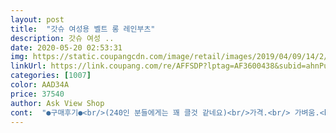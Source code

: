 ```yaml
---
layout: post 
title:  "갓슈 여성용 벨트 롱 레인부츠" 
description: 갓슈 여성 ..
date: 2020-05-20 02:53:31 
img: https://static.coupangcdn.com/image/retail/images/2019/04/09/14/2/27accdbd-45f0-4525-8bef-c635fb03f7b2.jpg 
linkUrl: https://link.coupang.com/re/AFFSDP?lptag=AF3600438&subid=ahnPublicAsk&pageKey=204477620&itemId=601207249&vendorItemId=4611384386&traceid=V0-113-b4beab1cb7dc051d 
categories: [1007] 
color: AAD34A 
price: 37540 
author: Ask View Shop 
cont:  "●구매후기●<br/>(240인 분들에게는 꽤 클것 같네요)<br/>가격.<br/> 가벼움.<br/> 색상 모두 맘에 듭니다!!<br/>고무냄새도 안나고요!!<br/>그래도 일단 생각보다 부담스럽진 않고, 재질도 괜찮구요.<br/><br/>그런데 그래서 그런지 복숭아뼈 부분이 닿여요.<br/><br/>그리고 대부분 레인부츠에 반바지 입던데, 제가 반바지를 잘 안입어서 고민 많이 했거든요.<br/><br/>근데 생각보다 커요! 그래서 편하기도 한데 많이 걸으면 무게때문에 다리가 아프긴 하겠더라구요.<br/><br/>다만 일자핏이나 여름 린넨 헐렁한 바지는 올라가서 애매해져요.<br/> 그래서 접어입어야 할거 같아요.<br/><br/>대신 유치하지 않고 차분하게 예뻐요.<br/><br/>레인부츠 처음 구매해봤어요.<br/><br/>밀크 초콜릿 색상에 핑크빛이 아주 조금 돌아요.<br/><br/>발목 양말 신고 장시간 걸으면 까지지 않을까 걱정스럽긴 하네요.<br/><br/>사이즈는 원래 245mm (250도 신음) 신는데 그냥 샀어요.<br/><br/>사진은 많이 밝게 나왔네요.<br/><br/>솔직히 장마, 태풍때 비난리나면 샌들 신고 다녀도 되긴한데 회사가서 발 씻고 닦고하기 너무 귀찮아서 반신반의 하면서 샀어요.<br/><br/>예쁘답니다.<br/><br/>이부분은 더 신어보고 후에 내용 보충할게요.<br/><br/>일단 발목까지 적당히 핏되는 스키니는 장화 신어도 말려올라가지 않아요!<br/>일단 신어보고 무척 마음에 들었습니다.<br/> 생각했던 것보다 착용감이 너무 좋고 고급 진 느낌이었어요.<br/> 무척 만족합니다.<br/><br/>전엔 해외브랜드 레인부츠 신었었는데 이 상품이 가볍고 좋으네요.<br/><br/>제가 익숙해 져야겠죠ㅋㅋㅋ<br/>종아리 폭도 많이 넓지 않아서 신던 것과 비교했을때 옆모습도 더 날씬하고<br/>핑크계열 덕후라 핑크빛이 조금만 더 돌았음 좋았을 것도 같지만<br/>해외브랜드 상품처럼 파우더향은 나지않지만<br/>" 
---
```

